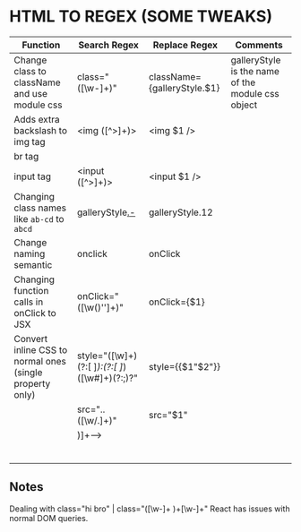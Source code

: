 # HTML TO REGEX (SOME TWEAKS)

| Function | Search Regex | Replace Regex | Comments |
| --- | --- | --- | --- |
| Change class to className and use module css | class="([\w-]+)" | className={galleryStyle.$1} | galleryStyle is the name of the module css object |
| Adds extra backslash to img tag | <img ([^>]+)> | <img $1 /> |  |
| br tag | <br> | <br/> |  |
| input tag  | <input ([^>]+)> | <input $1 /> |  |
| Changing class names like `ab-cd` to `abcd` | galleryStyle[.]([\w]+)[-]([\w]+) | galleryStyle.$1$2 |  |
| Change naming semantic | onclick | onClick |  |
| Changing function calls in onClick to JSX | onClick="([\w()'']+)" | onClick={$1} |  |
| Convert inline CSS to normal ones (single property only) | style="([\w]+)(?:[ ]*):(?:[ ]*)([\w#]+)(?:;)?" | style={{$1"$2"}} |  |
|  | src="..([\w/.]+)" | src="$1"  |  |
|  | <!--[^(-->)]+--> |  |  |
|  |  |  |  |
|  |  |  |  |
|  |  |  |  |
|  |  |  |  |
|  |  |  |  |
|  |  |  |  |



## Notes
Dealing with class="hi bro" | class="([\w-]+ )+[\w-]+"
React has issues with normal DOM queries.

